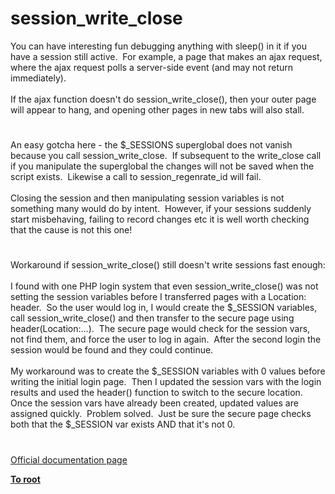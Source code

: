 # session_write_close




<div class="phpcode"><span class="html">
You can have interesting fun debugging anything with sleep() in it if you have a session still active.&#xA0; For example, a page that makes an ajax request, where the ajax request polls a server-side event (and may not return immediately).<br><br>If the ajax function doesn&apos;t do session_write_close(), then your outer page will appear to hang, and opening other pages in new tabs will also stall.</span>
</div>
  

#


<div class="phpcode"><span class="html">
An easy gotcha here - the $_SESSIONS superglobal does not vanish because you call session_write_close.&#xA0; If subsequent to the write_close call if you manipulate the superglobal the changes will not be saved when the script exists.&#xA0; Likewise a call to session_regenrate_id will fail.<br><br>Closing the session and then manipulating session variables is not something many would do by intent.&#xA0; However, if your sessions suddenly start misbehaving, failing to record changes etc it is well worth checking that the cause is not this one!</span>
</div>
  

#


<div class="phpcode"><span class="html">
Workaround if session_write_close() still doesn&apos;t write sessions fast enough:<br><br>I found with one PHP login system that even session_write_close() was not setting the session variables before I transferred pages with a Location: header.&#xA0; So the user would log in, I would create the $_SESSION variables, call session_write_close() and then transfer to the secure page using header(Location:...).&#xA0; The secure page would check for the session vars, not find them, and force the user to log in again.&#xA0; After the second login the session would be found and they could continue.<br><br>My workaround was to create the $_SESSION variables with 0 values before writing the initial login page.&#xA0; Then I updated the session vars with the login results and used the header() function to switch to the secure location.&#xA0; Once the session vars have already been created, updated values are assigned quickly.&#xA0; Problem solved.&#xA0; Just be sure the secure page checks both that the $_SESSION var exists AND that it&apos;s not 0.</span>
</div>
  

#

[Official documentation page](https://www.php.net/manual/en/function.session-write-close.php)

**[To root](/README.md)**